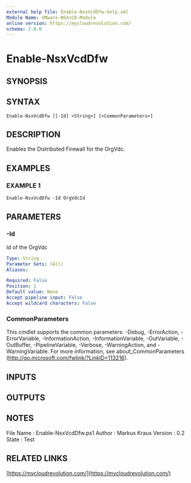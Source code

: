```yaml
---
external help file: Enable-NsxVcdDfw-help.xml
Module Name: VMware-NSXvCD-Module
online version: https://mycloudrevolution.com/
schema: 2.0.0
---
```


# Enable-NsxVcdDfw

## SYNOPSIS

## SYNTAX

```
Enable-NsxVcdDfw [[-Id] <String>] [<CommonParameters>]
```

## DESCRIPTION
Enables the Distributed Firewall for the OrgVdc.

## EXAMPLES

### EXAMPLE 1
```
Enable-NsxVcdDfw -Id OrgVdcId
```

## PARAMETERS

### -Id
Id of the OrgVdc

```yaml
Type: String
Parameter Sets: (All)
Aliases:

Required: False
Position: 1
Default value: None
Accept pipeline input: False
Accept wildcard characters: False
```

### CommonParameters
This cmdlet supports the common parameters: -Debug, -ErrorAction, -ErrorVariable, -InformationAction, -InformationVariable, -OutVariable, -OutBuffer, -PipelineVariable, -Verbose, -WarningAction, and -WarningVariable.
For more information, see about_CommonParameters (http://go.microsoft.com/fwlink/?LinkID=113216).

## INPUTS

## OUTPUTS

## NOTES
File Name  : Enable-NsxVcdDfw.ps1
Author     : Markus Kraus
Version    : 0.2
State      : Test

## RELATED LINKS

[https://mycloudrevolution.com/](https://mycloudrevolution.com/)

